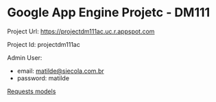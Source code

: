 # Google App Engine Projetc - DM111

Project Url: https://projectdm111ac.uc.r.appspot.com

Project Id: projectdm111ac

Admin User:
  * email: matilde@siecola.com.br<br>
  * password: matilde

[Requests models](./PostmanCollection/Trabalho_DM_111.postman_collection.json)
